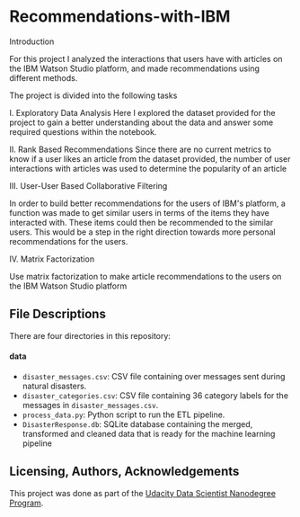 # Recommendations-with-IBM
Introduction

For this project I analyzed the interactions that users have with articles on the IBM Watson Studio platform, and made recommendations using different methods.

The project is divided into the following tasks

I. Exploratory Data Analysis
Here I explored the dataset provided for the project to gain a better understanding about the data and answer some required questions within the notebook.

II. Rank Based Recommendations
Since there are no current metrics to know if a user likes an article from the dataset provided, the number of user interactions with articles was used to determine the popularity of an article  

III. User-User Based Collaborative Filtering

In order to build better recommendations for the users of IBM's platform, a function was made to get similar users in terms of the items they have interacted with. These items could then be recommended to the similar users. This would be a step in the right direction towards more personal recommendations for the users.

IV. Matrix Factorization

Use matrix factorization to make article recommendations to the users on the IBM Watson Studio platform

## File Descriptions
There are four directories in this repository:
#### data
* `disaster_messages.csv`: CSV file containing over  messages sent during natural disasters.
* `disaster_categories.csv`: CSV file containing 36 category labels for the messages in `disaster_messages.csv`.
* `process_data.py`: Python script to run the ETL pipeline.  
* `DisasterResponse.db`: SQLite database containing the merged, transformed and cleaned data that is ready for the machine learning pipeline

## Licensing, Authors, Acknowledgements

This project was done as part of the [Udacity Data Scientist Nanodegree Program](https://www.udacity.com/course/data-scientist-nanodegree--nd025).
